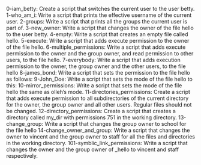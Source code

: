 0-iam_betty: Create a script that switches the current user to the user betty.
1-who_am_i: Write a script that prints the effective username of the current user.
2-groups: Write a script that prints all the groups the current user is part of.
3-new_owner: Write a script that changes the owner of the file hello to the user betty.
4-empty: Write a script that creates an empty file called hello.
5-execute: Write a script that adds execute permission to the owner of the file hello.
6-multiple_permissions: Write a script that adds execute permission to the owner and the group owner, and read permission to other users, to the file hello.
7-everybody: Write a script that adds execution permission to the owner, the group owner and the other users, to the file hello
8-james_bond: Write a script that sets the permission to the file hello as follows:
9-John_Doe: Write a script that sets the mode of the file hello to this:
10-mirror_permissions: Write a script that sets the mode of the file hello the same as olleh’s mode.
11-directories_permissions: Create a script that adds execute permission to all subdirectories of the current directory for the owner, the group owner and all other users. Regular files should not be changed.
12-directory_permissions: Create a script that creates a directory called my_dir with permissions 751 in the working directory.
13-change_group: Write a script that changes the group owner to school for the file hello
14-change_owner_and_group: Write a script that changes the owner to vincent and the group owner to staff for all the files and directories in the working directory.
101-symblic_link_permissions: Write a script that changes the owner and the group owner of _hello to vincent and staff respectively.
